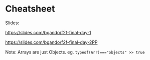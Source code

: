 # Cheatsheet
Slides:

https://slides.com/bgando/f2f-final-day-1

https://slides.com/bgando/f2f-final-day-2PP

Note: Arrays are just Objects. eg. `typeof(Arr)==="objects" >> true`